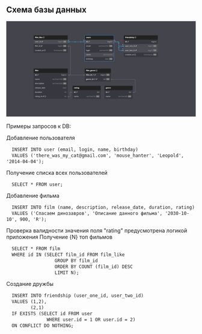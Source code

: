 ## Схема базы данных

![Database Schema](schema.png)

Примеры запросов к DB:

Добавление пользователя

      INSERT INTO user (email, login, name, birthday)
      VALUES ('there_was_my_cat@gmail.com', 'mouse_hanter', 'Leopold', '2014-04-04');
Получение списка всех пользователей

      SELECT * FROM user;

Добавление фильма

      INSERT INTO film (name, description, release_date, duration, rating)
      VALUES ('Спасаем динозавров', 'Описание данного фильма', '2030-10-10', 900, 'R');
Проверка валидности значения поля "rating" предусмотрена логикой приложения
Получение {N} топ фильмов

      SELECT * FROM film
      WHERE id IN (SELECT film_id FROM film_like
                      GROUP BY film_id 
                      ORDER BY COUNT (film_id) DESC
                      LIMIT N);
Создание дружбы

      INSERT INTO friendship (user_one_id, user_two_id)
      VALUES (1,2),
             (2,1)
      IF EXISTS (SELECT id FROM user
                   WHERE user.id = 1 OR user.id = 2)
      ON CONFLICT DO NOTHING; 